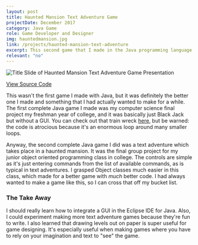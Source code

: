 ```yaml
---
layout: post
title: Haunted Mansion Text Adventure Game
projectDate: December 2017
category: Java Game
role: Game Developer and Designer
img: hauntedmansion.jpg
link: /projects/haunted-mansion-text-adventure
excerpt: This second game that I made in the Java programming language is a text adventure, something that I've always wanted to make. It was the final group project for my Object-Oriented Programming course in university. The goal of the game is to escape a haunted mansion through exploration using only text. I was happy to learn more advanced Java concepts to cross this item off my bucket list.
relevant: "no"
---
```


<img src="https://lizlorena.com/img/escapegame.png" alt="Title Slide of Haunted Mansion Text Adventure Game Presentation" class="img-fluid"/>

<p class="caption"><a href="https://github.com/lizberberena/oop-text-adventure" target="_blank">View Source Code</a></p>

<p>This wasn't the first game I made with Java, but it was definitely the better one I made and something that I had actually wanted to make for a while. The first complete Java game I made was my computer science final project my freshman year of college, and it was basically just Black Jack but without a GUI. You can check out that train wreck <a href="https://github.com/lizberberena/cs-blackjack" target="_blank">here</a>, but be warned: the code is atrocious because it's an enormous loop around many smaller loops.</p>

<p>Anyway, the second complete Java game I did was a text adventure which takes place in a haunted mansion. It was the final group project for my junior object oriented programming class in college. The controls are simple as it's just entering commands from the list of available commands, as is typical in text adventures. I grasped Object classes much easier in this class, which made for a better game with <em>much</em> better code. I had always wanted to make a game like this, so I can cross that off my bucket list.</p>

<h3>The Take Away</h3>

<p>I should really learn how to integrate a GUI in the Eclipse IDE for Java. Also, I could experiment making more text adventure games because they're fun to write. I also learned that drawing levels out on paper is super useful for game designing. It's especially useful when making games where you have to rely on your imagination and text to "see" the game.</p>
